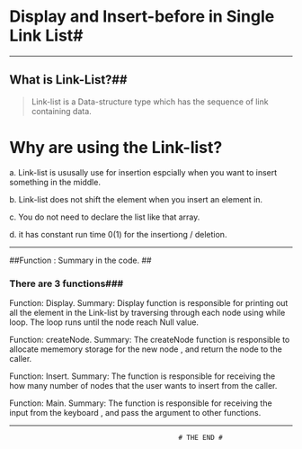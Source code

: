 # Display and Insert-before in Single Link List#
----------------------------------------------------------------------------------------------------------------------------
## What is Link-List?##

> Link-list is a Data-structure type which has the sequence of link containing data.

# Why are using the Link-list?

a. Link-list is ususally use for insertion espcially when you want to insert something in
the middle.

b. Link-list does not shift the element when you insert an element in.

c. You do not need to declare the list like that array.

d. it has constant run time 0(1) for the insertiong / deletion.

----------------------------------------------------------------------------------------------------------------------------

##Function : Summary in the code. ##
### There are 3 functions###
 
 Function: Display.
 Summary:
     Display function is responsible for printing out all the element in the Link-list by traversing
     through each node using while loop. The loop runs until the node reach Null value.
     
 Function: createNode.
 Summary:
     The createNode function is responsible to allocate mememory storage for the new node , and return the node to 
     the caller.
 
 Function: Insert.
 Summary:
     The function is responsible for receiving the how many number of nodes that the user wants to insert from the caller.
 
 Function: Main.
 Summary:
     The function is responsible for receiving the input from the keyboard , and pass the argument to other functions.
 
 
 
 ----------------------------------------------------------------------------------------------------------------------------
                                              # THE END #
